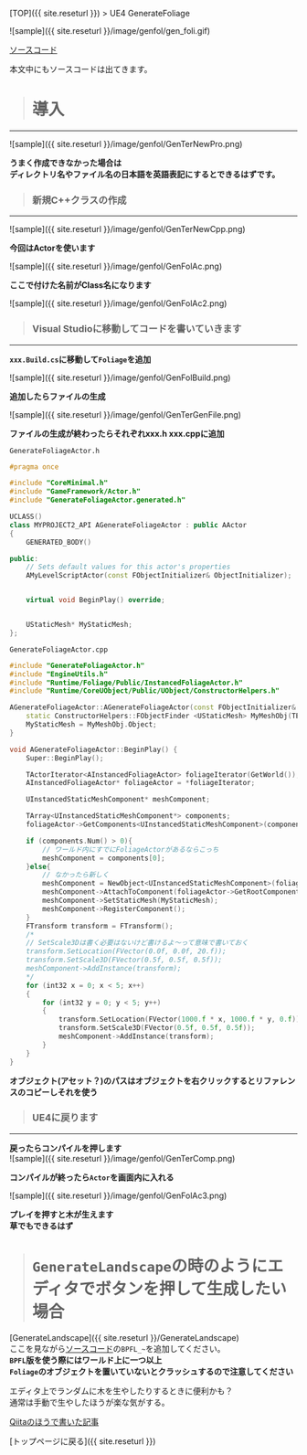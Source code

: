 [TOP]({{ site.reseturl }}) > UE4 GenerateFoliage

![sample]({{ site.reseturl }}/image/genfol/gen_foli.gif)

[ソースコード](https://github.com/pto8913/UE4_memo/tree/master/GenerateFoliage)

本文中にもソースコードは出てきます。<br>

> # 導入

---

![sample]({{ site.reseturl }}/image/genfol/GenTerNewPro.png)

**うまく作成できなかった場合は**<br>
**ディレクトリ名やファイル名の日本語を英語表記にするとできるはずです。**<br>

> ### 新規C++クラスの作成

---

![sample]({{ site.reseturl }}/image/genfol/GenTerNewCpp.png)

**今回はActorを使います**

![sample]({{ site.reseturl }}/image/genfol/GenFolAc.png)

**ここで付けた名前がClass名になります**<br>

![sample]({{ site.reseturl }}/image/genfol/GenFolAc2.png)

> ### Visual Studioに移動してコードを書いていきます

---

**`xxx.Build.cs`に移動して`Foliage`を追加**<br>

![sample]({{ site.reseturl }}/image/genfol/GenFolBuild.png)

**追加したらファイルの生成**<br>

![sample]({{ site.reseturl }}/image/genfol/GenTerGenFile.png)

**ファイルの生成が終わったらそれぞれxxx.h xxx.cppに追加**<br>

`GenerateFoliageActor.h`<br>

```cpp
#pragma once

#include "CoreMinimal.h"
#include "GameFramework/Actor.h"
#include "GenerateFoliageActor.generated.h"

UCLASS()
class MYPROJECT2_API AGenerateFoliageActor : public AActor
{
    GENERATED_BODY()

public:
    // Sets default values for this actor's properties
    AMyLevelScriptActor(const FObjectInitializer& ObjectInitializer);


    virtual void BeginPlay() override;


    UStaticMesh* MyStaticMesh;
};
```

`GenerateFoliageActor.cpp`
```cpp
#include "GenerateFoliageActor.h"
#include "EngineUtils.h"
#include "Runtime/Foliage/Public/InstancedFoliageActor.h"
#include "Runtime/CoreUObject/Public/UObject/ConstructorHelpers.h"

AGenerateFoliageActor::AGenerateFoliageActor(const FObjectInitializer& ObjectInitializer) : Super(ObjectInitializer) {
    static ConstructorHelpers::FObjectFinder <UStaticMesh> MyMeshObj(TEXT("Your object path"));
    MyStaticMesh = MyMeshObj.Object;
}

void AGenerateFoliageActor::BeginPlay() {
    Super::BeginPlay();

    TActorIterator<AInstancedFoliageActor> foliageIterator(GetWorld());
    AInstancedFoliageActor* foliageActor = *foliageIterator;

    UInstancedStaticMeshComponent* meshComponent;

    TArray<UInstancedStaticMeshComponent*> components;
    foliageActor->GetComponents<UInstancedStaticMeshComponent>(components);

    if (components.Num() > 0){
        // ワールド内にすでにFoliageActorがあるならこっち
        meshComponent = components[0];
    }else{
        // なかったら新しく
        meshComponent = NewObject<UInstancedStaticMeshComponent>(foliageActor, UInstancedStaticMeshComponent::StaticClass(), NAME_None, RF_Transactional);
        meshComponent->AttachToComponent(foliageActor->GetRootComponent(), FAttachmentTransformRules::KeepWorldTransform);
        meshComponent->SetStaticMesh(MyStaticMesh);
        meshComponent->RegisterComponent();
    }
    FTransform transform = FTransform();
    /*
    // SetScale3Dは書く必要はないけど書けるよ～って意味で書いておく
    transform.SetLocation(FVector(0.0f, 0.0f, 20.f));
    transform.SetScale3D(FVector(0.5f, 0.5f, 0.5f));
    meshComponent->AddInstance(transform);
    */
    for (int32 x = 0; x < 5; x++)
    {
        for (int32 y = 0; y < 5; y++)
        {
            transform.SetLocation(FVector(1000.f * x, 1000.f * y, 0.f));
            transform.SetScale3D(FVector(0.5f, 0.5f, 0.5f));
            meshComponent->AddInstance(transform);
        }
    }
}
```

**オブジェクト(アセット？)のパスはオブジェクトを右クリックするとリファレンスのコピーしそれを使う**<br>

> ### UE4に戻ります

---

**戻ったらコンパイルを押します**<br>
![sample]({{ site.reseturl }}/image/genfol/GenTerComp.png)

**コンパイルが終ったら`Actor`を画面内に入れる**<br>

![sample]({{ site.reseturl }}/image/genfol/GenFolAc3.png)

**プレイを押すと木が生えます**<br>
**草でもできるはず**<br>

> # `GenerateLandscape`の時のようにエディタでボタンを押して生成したい場合

[GenerateLandscape]({{ site.reseturl }}/GenerateLandscape)<br>ここを見ながら[ソースコード](https://github.com/pto8913/UE4_memo/tree/master/GenerateFoliage)の`BPFL_~`を追加してください。<br>
**`BPFL`版を使う際にはワールド上に一つ以上**<br>
**`Foliage`のオブジェクトを置いていないとクラッシュするので注意してください**<br>

エディタ上でランダムに木を生やしたりするときに便利かも？<br>
通常は手動で生やしたほうが楽な気がする。<br>


[Qiitaのほうで書いた記事](https://qiita.com/pto8913/items/bf33886e5bbc519fe78f)

[トップページに戻る]({{ site.reseturl }})